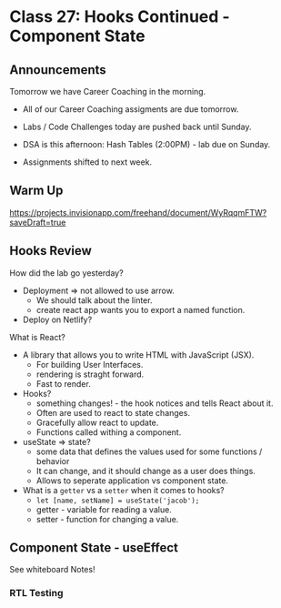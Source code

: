 # Class 27: Hooks Continued - Component State

## Announcements

Tomorrow we have Career Coaching in the morning.

* All of our Career Coaching assigments are due tomorrow.
* Labs / Code Challenges today are pushed back until Sunday.

* DSA is this afternoon: Hash Tables (2:00PM) - lab due on Sunday.
* Assignments shifted to next week.

## Warm Up

https://projects.invisionapp.com/freehand/document/WyRqqmFTW?saveDraft=true

## Hooks Review

How did the lab go yesterday?

* Deployment => not allowed to use arrow.
  * We should talk about the linter.
  * create react app wants you to export a named function.
* Deploy on Netlify?

What is React?

* A library that allows you to write HTML with JavaScript (JSX).
  * For building User Interfaces.
  * rendering is straght forward.
  * Fast to render.
* Hooks?
  * something changes! - the hook notices and tells React about it.
  * Often are used to react to state changes.
  * Gracefully allow react to update.
  * Functions called withing a component.
* useState => state?
  * some data that defines the values used for some functions / behavior
  * It can change, and it should change as a user does things.
  * Allows to seperate application vs component state.
* What is a `getter` vs a `setter` when it comes to hooks?
  * `let [name, setName] = useState('jacob');`
  * getter - variable for reading a value.
  * setter - function for changing a value.

## Component State - useEffect

See whiteboard Notes!

### RTL Testing
